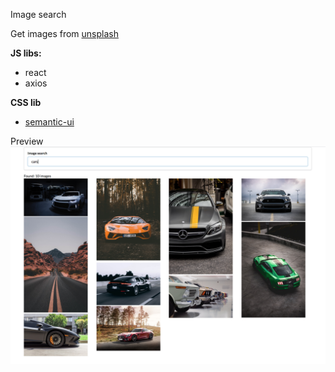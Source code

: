 Image search

Get images from [unsplash](https://api.unsplash.com)

**JS libs:**

- react
- axios

**CSS lib**

- [semantic-ui](https://semantic-ui.com/)

Preview
![alt](https://github.com/inoob26/Image-search/blob/master/preview.png?raw=true)